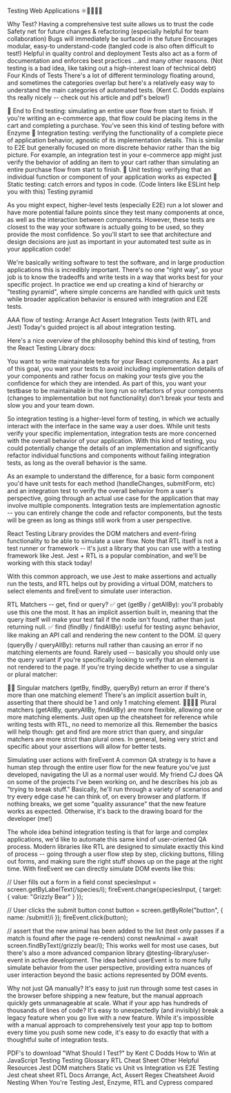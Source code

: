 Testing Web Applications
⚛️👩‍🔬🧪🧬

Why Test?
Having a comprehensive test suite allows us to trust the code
Safety net for future changes & refactoring (especially helpful for team collaboration)
Bugs will immediately be surfaced in the future
Encourages modular, easy-to understand-code (tangled code is also often difficult to test!)
Helpful in quality control and deployment
Tests also act as a form of documentation and enforces best practices
...and many other reasons. (Not testing is a bad idea, like taking out a high-interest loan of technical debt)
Four Kinds of Tests
There's a lot of different terminology floating around, and sometimes the categories overlap but here's a relatively easy way to understand the main categories of automated tests. (Kent C. Dodds explains ths really nicely -- check out his article and pdf's below!)

🌲 End to End testing: simulating an entire user flow from start to finish. If you're writing an e-commerce app, that flow could be placing items in the cart and completing a purchase. You've seen this kind of testing before with Enzyme
🌿 Integration testing: verifying the functionality of a complete piece of application behavior, agnostic of its implementation details. This is similar to E2E but generally focused on more discrete behavior rather than the big picture. For example, an integration test in your e-commerce app might just verify the behavior of adding an item to your cart rather than simulating an entire purchase flow from start to finish.
🌱 Unit testing: verifying that an individual function or component of your application works as expected
👀 Static testing: catch errors and typos in code. (Code linters like ESLint help you with this)
Testing pyramid

As you might expect, higher-level tests (especially E2E) run a lot slower and have more potential failure points since they test many components at once, as well as the interaction between components. However, these tests are closest to the way your software is actually going to be used, so they provide the most confidence. So you'll start to see that architecture and design decisions are just as important in your automated test suite as in your application code!

We're basically writing software to test the software, and in large production applications this is incredibly important. There's no one "right way", so your job is to know the tradeoffs and write tests in a way that works best for your specific project. In practice we end up creating a kind of hierarchy or "testing pyramid", where simple concerns are handled with quick unit tests while broader application behavior is ensured with integration and E2E tests.

AAA flow of testing:
Arrange
Act
Assert
Integration Tests (with RTL and Jest)
Today's guided project is all about integration testing.

Here's a nice overview of the philosophy behind this kind of testing, from the React Testing Library docs:

You want to write maintainable tests for your React components. As a part of this goal, you want your tests to avoid including implementation details of your components and rather focus on making your tests give you the confidence for which they are intended. As part of this, you want your testbase to be maintainable in the long run so refactors of your components (changes to implementation but not functionality) don't break your tests and slow you and your team down.

So integration testing is a higher-level form of testing, in which we actually interact with the interface in the same way a user does. While unit tests verify your specific implementation, integration tests are more concerned with the overall behavior of your application. With this kind of testing, you could potentially change the details of an implementation and significantly refactor individual functions and components without failing integration tests, as long as the overall behavior is the same.

As an example to understand the difference, for a basic form component you'd have unit tests for each method (handleChanges, submitForm, etc) and an integration test to verify the overall behavior from a user's perspective, going through an actual use case for the application that may involve multiple components. Integration tests are implementation agnostic -- you can entirely change the code and refactor components, but the tests will be green as long as things still work from a user perspective.

React Testing Library provides the DOM matchers and event-firing functionality to be able to simulate a user flow. Note that RTL itself is not a test runner or framework -- it's just a library that you can use with a testing framework like Jest. Jest + RTL is a popular combination, and we'll be working with this stack today!

With this common approach, we use Jest to make assertions and actually run the tests, and RTL helps out by providing a virtual DOM, matchers to select elements and fireEvent to simulate user interaction.

RTL Matchers -- get, find or query?
✅ get (getBy / getAllBy): you'll probably use this one the most. It has an implicit assertion built in, meaning that the query itself will make your test fail if the node isn't found, rather than just returning null.
✅ find (findBy / findAllBy): useful for testing async behavior, like making an API call and rendering the new content to the DOM.
☑️ query (queryBy / queryAllBy): returns null rather than causing an error if no matching elements are found. Rarely used -- basically you should only use the query variant if you're specifically looking to verify that an element is not rendered to the page.
If you're trying decide whether to use a singular or plural matcher:

🧖‍♂️ Singular matchers (getBy, findBy, queryBy) return an error if there's more than one matching element! There's an implicit assertion built in, asserting that there should be 1 and only 1 matching element.
👩‍👩‍👧‍👦 Plural matchers (getAllBy, queryAllBy, findAllBy) are more flexible, allowing one or more matching elements.
Just open up the cheatsheet for reference while writing tests with RTL, no need to memorize all this. Remember the basics will help though: get and find are more strict than query, and singular matchers are more strict than plural ones. In general, being very strict and specific about your assertions will allow for better tests.

Simulating user actions with fireEvent
A common QA strategy is to have a human step through the entire user flow for the new feature you've just developed, navigating the UI as a normal user would. My friend CJ does QA on some of the projects I've been working on, and he describes his job as "trying to break stuff." Basically, he'll run through a variety of scenarios and try every edge case he can think of, on every browser and platform. If nothing breaks, we get some "quality assurance" that the new feature works as expected. Otherwise, it's back to the drawing board for the developer (me!)

The whole idea behind integration testing is that for large and complex applications, we'd like to automate this same kind of user-oriented QA process. Modern libraries like RTL are designed to simulate exactly this kind of process -- going through a user flow step by step, clicking buttons, filling out forms, and making sure the right stuff shows up on the page at the right time. With fireEvent we can directly simulate DOM events like this:

// User fills out a form in a field
const speciesInput = screen.getByLabelText(/species/i);
fireEvent.change(speciesInput, { target: { value: "Grizzly Bear" } });

// User clicks the submit button
const button = screen.getByRole("button", { name: /submit!/i });
fireEvent.click(button);

// assert that the new animal has been added to the list (test only passes if a match is found after the page re-renders)
const newAnimal = await screen.findByText(/grizzly bear/i);
This works well for most use cases, but there's also a more advanced companion library @testing-library/user-event in active development. The idea behind userEvent is to more fully simulate behavior from the user perspective, providing extra nuances of user interaction beyond the basic actions represented by DOM events.

Why not just QA manually?
It's easy to just run through some test cases in the browser before shipping a new feature, but the manual approach quickly gets unmanageable at scale. What if your app has hundreds of thousands of lines of code? It's easy to unexpectedly (and invisibly) break a legacy feature when you go live with a new feature. While it's impossible with a manual approach to comprehensively test your app top to bottom every time you push some new code, it's easy to do exactly that with a thoughtful suite of integration tests.

PDF's to download
"What Should I Test?" by Kent C Dodds
How to Win at JavaScript Testing
Testing Glossary
RTL Cheat Sheet
Other Helpful Resources
Jest DOM matchers
Static vs Unit vs Integration vs E2E Testing
Jest cheat sheet
RTL Docs
Arrange, Act, Assert
Regex Cheatsheet
Avoid Nesting When You're Testing
Jest, Enzyme, RTL and Cypress compared
